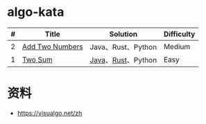 # algo-kata

| # | Title | Solution | Difficulty |
|---| ----- | -------- | ---------- |
|2|[Add Two Numbers](https://leetcode.com/problems/add-two-numbers/)| Java、Rust、Python |Medium|
|1|[Two Sum](https://leetcode.com/problems/two-sum/)|[Java](./java/TwoSum.java)、[Rust](./rust/src/leetcode/two_sum.rs)、Python|Easy|

# 资料
* https://visualgo.net/zh